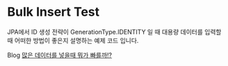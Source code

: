 # Bulk Insert Test

JPA에서 ID 생성 전략이 GenerationType.IDENTITY 일 때 대용량 데이터를 입력할 때
어떠한 방법이 좋은지 설명하는 예제 코드 입니다.

Blog [많은 데이터를 넣을때 뭐가 빠를까!?](https://hyuneybee.tistory.com/7)
